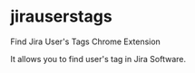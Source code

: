 # jirauserstags
Find Jira User's Tags Chrome Extension<br>

It allows you to find user's tag in Jira Software.